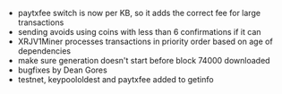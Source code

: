 * paytxfee switch is now per KB, so it adds the correct fee for large transactions
* sending avoids using coins with less than 6 confirmations if it can
* XRJV1Miner processes transactions in priority order based on age of dependencies
* make sure generation doesn't start before block 74000 downloaded
* bugfixes by Dean Gores
* testnet, keypoololdest and paytxfee added to getinfo

